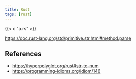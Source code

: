 ```yaml
---
title: Rust
tags: [rust]
---
```


{{< c "a.rs" >}}

<https://doc.rust-lang.org/std/primitive.str.html#method.parse>

## References

- <https://hyperpolyglot.org/rust#str-to-num>
- <https://programming-idioms.org/idiom/146>
